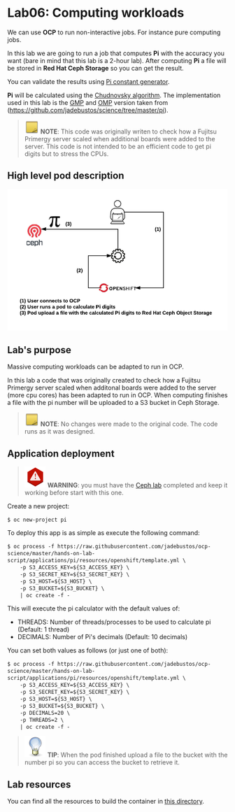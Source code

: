# Lab06: Computing workloads

We can use **OCP** to run non-interactive jobs. For instance pure computing jobs.

In this lab we are going to run a job that computes **Pi** with the accuracy you want (bare in mind that this lab is a 2-hour lab). After computing **Pi** a file will be stored in **Red Hat Ceph Storage** so you can get the result.

You can validate the results using [Pi constant generator](https://www.browserling.com/tools/pi-digits).

**Pi** will be calculated using the [Chudnovsky algorithm](https://en.wikipedia.org/wiki/Chudnovsky_algorithm). The implementation used in this lab is the [GMP](https://gmplib.org/) and [OMP](https://www.openmp.org/) version taken from (https://github.com/jadebustos/science/tree/master/pi).

> ![NOTE](../imgs/note-icon.png) **__NOTE__**: This code was originally writen to check how a Fujitsu Primergy server scaled when additional boards were added to the server. This code is not intended to be an efficient code to get pi digits but to stress the CPUs.

## High level pod description

![pi](imgs/pi.png)

## Lab's purpose

Massive computing workloads can be adapted to run in OCP.

In this lab a code that was originally created to check how a Fujitsu Primergy server scaled when additonal boards were added to the server (more cpu cores) has been adapted to run in OCP. When computing finishes a file with the pi number will be uploaded to a S3 bucket in Ceph Storage.

> ![NOTE](../imgs/note-icon.png) **__NOTE__**: No changes were made to the original code. The code runs as it was designed.

## Application deployment

> ![WARNING](../imgs/warning-icon.png) **__WARNING__**: you must have the [Ceph lab](https://github.com/jadebustos/ocp-science/tree/master/hands-on-lab-script/ceph) completed and keep it working before start with this one.

Create a new project:

```
$ oc new-project pi
```

To deploy this app is as simple as execute the following command:

```
$ oc process -f https://raw.githubusercontent.com/jadebustos/ocp-science/master/hands-on-lab-script/applications/pi/resources/openshift/template.yml \
    -p S3_ACCESS_KEY=${S3_ACCESS_KEY} \
    -p S3_SECRET_KEY=${S3_SECRET_KEY} \
    -p S3_HOST=${S3_HOST} \
    -p S3_BUCKET=${S3_BUCKET} \
    | oc create -f -
```

This will execute the pi calculator with the default values of:

- THREADS: Number of threads/processes to be used to calculate pi (Default: 1 thread)
- DECIMALS: Number of Pi's decimals (Default: 10 decimals)

You can set both values as follows (or just one of both):

```
$ oc process -f https://raw.githubusercontent.com/jadebustos/ocp-science/master/hands-on-lab-script/applications/pi/resources/openshift/template.yml \
    -p S3_ACCESS_KEY=${S3_ACCESS_KEY} \
    -p S3_SECRET_KEY=${S3_SECRET_KEY} \
    -p S3_HOST=${S3_HOST} \
    -p S3_BUCKET=${S3_BUCKET} \
    -p DECIMALS=20 \
    -p THREADS=2 \
    | oc create -f -
```

> ![TIP](../imgs/tip-icon.png) **__TIP__**: When the pod finished upload a file to the bucket with the number pi so you can access the bucket to retrieve it.

## Lab resources

You can find all the resources to build the container in [this directory](https://github.com/jadebustos/ocp-science/tree/master/hands-on-lab-script/applications/pi/resources).
